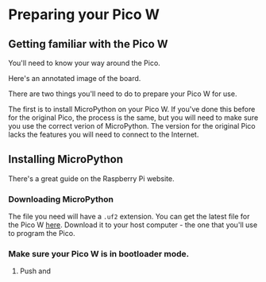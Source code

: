 # Preparing your Pico W

## Getting familiar with the Pico W

You'll need to know your way around the Pico.

Here's an annotated image of the board.

There are two things you'll need to do to prepare your Pico W for use.

The first is to install MicroPython on your Pico W. If you've done this before for the original Pico, the process is 
the same, but you will need to make sure you use the correct verion of MicroPython. The version for the original Pico 
lacks the features you will need to connect to the Internet.

## Installing MicroPython

There's a great guide on the Raspberry Pi website.

### Downloading MicroPython

The file you need will have a `.uf2` extension. You can get the latest file for the Pico W
[here](https://micropython.org/download/rp2-pico-w/rp2-pico-w-latest.uf2).
Download it to your host computer - the one that you'll use to program the Pico.

### Make sure your Pico W is in bootloader mode.

1. Push and 


